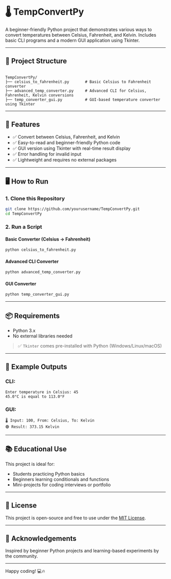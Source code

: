 
# 🌡️ TempConvertPy

A beginner-friendly Python project that demonstrates various ways to convert temperatures between Celsius, Fahrenheit, and Kelvin. Includes basic CLI programs and a modern GUI application using Tkinter.

---

## 📁 Project Structure

```

TempConvertPy/
├── celsius_to_fahrenheit.py       # Basic Celsius to Fahrenheit converter
├── advanced_temp_converter.py     # Advanced CLI for Celsius, Fahrenheit, Kelvin conversions
├── temp_converter_gui.py          # GUI-based temperature converter using Tkinter

````

---

## 🚀 Features

- ✅ Convert between Celsius, Fahrenheit, and Kelvin
- ✅ Easy-to-read and beginner-friendly Python code
- ✅ GUI version using Tkinter with real-time result display
- ✅ Error handling for invalid input
- ✅ Lightweight and requires no external packages

---

## 🖥️ How to Run

### 1. Clone this Repository

```bash
git clone https://github.com/yourusername/TempConvertPy.git
cd TempConvertPy
````

### 2. Run a Script

#### Basic Converter (Celsius → Fahrenheit)

```bash
python celsius_to_fahrenheit.py
```

#### Advanced CLI Converter

```bash
python advanced_temp_converter.py
```

#### GUI Converter

```bash
python temp_converter_gui.py
```

---

## 📦 Requirements

* Python 3.x
* No external libraries needed

> ✅ `Tkinter` comes pre-installed with Python (Windows/Linux/macOS)

---

## 📌 Example Outputs

### CLI:

```
Enter temperature in Celsius: 45
45.0°C is equal to 113.0°F
```

### GUI:

```
🌡️ Input: 100, From: Celsius, To: Kelvin
🟢 Result: 373.15 Kelvin
```

---

## 📚 Educational Use

This project is ideal for:

* Students practicing Python basics
* Beginners learning conditionals and functions
* Mini-projects for coding interviews or portfolio

---

## 📝 License

This project is open-source and free to use under the [MIT License](LICENSE).

---

## 🙌 Acknowledgements

Inspired by beginner Python projects and learning-based experiments by the community.

---

Happy coding! 💻🔥
```
